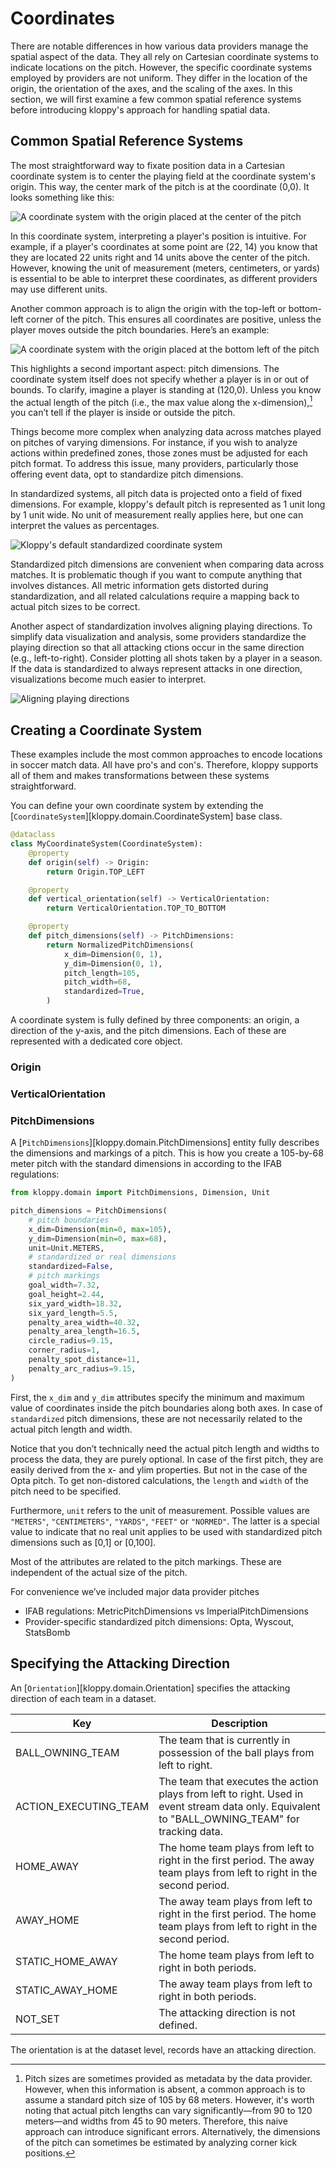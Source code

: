 # Coordinates

There are notable differences in how various data providers manage the spatial aspect of the data. They all rely on Cartesian coordinate systems to indicate locations on the pitch. However, the specific coordinate systems employed by providers are not uniform. They differ in the location of the origin, the orientation of the axes, and the scaling of the axes. In this section, we will first examine a few common spatial reference systems before introducing kloppy's approach for handling spatial data.

## Common Spatial Reference Systems
The most straightforward way to fixate position data in a Cartesian coordinate system is to center the playing field at the coordinate system's origin. This way, the center mark of the pitch is at the coordinate (0,0). It looks something like this:

![A coordinate system with the origin placed at the center of the pitch](../coordinates-01.png)

In this coordinate system, interpreting a player's position is intuitive. For example, if a player's coordinates at some point are (22, 14) you know that they are located 22 units right and 14 units above the center of the pitch. However, knowing the unit of measurement (meters, centimeters, or yards) is essential to be able to interpret these coordinates, as different providers may use different units.

Another common approach is to align the origin with the top-left or bottom-left corner of the pitch. This ensures all coordinates are positive, unless the player moves outside the pitch boundaries. Here’s an example:

![A coordinate system with the origin placed at the bottom left of the pitch](../coordinates-02.png)

This highlights a second important aspect: pitch dimensions. The coordinate system itself does not specify whether a player is in or out of bounds. To clarify, imagine a player is standing at (120,0). Unless you know the actual length of the pitch (i.e., the max value along the x-dimension),[^1] you can’t tell if the player is inside or outside the pitch.

Things become more complex when analyzing data across matches played on pitches of varying dimensions. For instance, if you wish to analyze actions within predefined zones, those zones must be adjusted for each pitch format. To address this issue, many providers, particularly those offering event data, opt to standardize pitch dimensions.

In standardized systems, all pitch data is projected onto a field of fixed dimensions. For example, kloppy's default pitch is represented as 1 unit long by 1 unit wide. No unit of measurement really applies here, but one can interpret the values as percentages.

![Kloppy's default standardized coordinate system](../coordinates-03.png)

Standardized pitch dimensions are convenient when comparing data across matches. It is problematic though if you want to compute anything that involves distances. All metric information gets distorted during standardization, and all related calculations require a mapping back to actual pitch sizes to be correct.

Another aspect of standardization involves aligning playing directions. To simplify data visualization and analysis, some providers standardize the playing direction so that all attacking ctions occur in the same direction (e.g., left-to-right). Consider plotting all shots taken by a player in a season. If the data is standardized to always represent attacks in one direction, visualizations become much easier to interpret.

![Aligning playing directions](../coordinates-04.png)


## Creating a Coordinate System

These examples include the most common approaches to encode locations in soccer match data. All have pro's and con's. Therefore, kloppy supports all of them and makes transformations between these systems straightforward.

You can define your own coordinate system by extending the [`CoordinateSystem`][kloppy.domain.CoordinateSystem] base class.

```Python
@dataclass
class MyCoordinateSystem(CoordinateSystem):
    @property
    def origin(self) -> Origin:
        return Origin.TOP_LEFT

    @property
    def vertical_orientation(self) -> VerticalOrientation:
        return VerticalOrientation.TOP_TO_BOTTOM

    @property
    def pitch_dimensions(self) -> PitchDimensions:
        return NormalizedPitchDimensions(
            x_dim=Dimension(0, 1),
            y_dim=Dimension(0, 1),
            pitch_length=105,
            pitch_width=68,
            standardized=True,
        )
```


A coordinate system is fully defined by three components: an origin, a direction of the y-axis, and the pitch dimensions. Each of these are represented with a dedicated core object.

### Origin

### VerticalOrientation

### PitchDimensions

A [`PitchDimensions`][kloppy.domain.PitchDimensions] entity fully describes the dimensions and markings of a pitch. This is how you create a 105-by-68 meter pitch with the standard dimensions in according to the IFAB regulations:

```Python
from kloppy.domain import PitchDimensions, Dimension, Unit

pitch_dimensions = PitchDimensions(
    # pitch boundaries
    x_dim=Dimension(min=0, max=105),
    y_dim=Dimension(min=0, max=68),
    unit=Unit.METERS,
    # standardized or real dimensions
    standardized=False,
    # pitch markings
    goal_width=7.32,
    goal_height=2.44,
    six_yard_width=18.32,
    six_yard_length=5.5,
    penalty_area_width=40.32,
    penalty_area_length=16.5,
    circle_radius=9.15,
    corner_radius=1,
    penalty_spot_distance=11,
    penalty_arc_radius=9.15,
)
```

First, the `x_dim` and `y_dim` attributes specify the minimum and maximum value of coordinates inside the pitch boundaries along both axes. In case of `standardized` pitch dimensions, these are not necessarily related to the actual pitch length and width. 

Notice that you don’t technically need the actual pitch length and widths to process the data, they are purely optional. In case of the first pitch, they are easily derived from the x- and ylim properties. But not in the case of the Opta pitch.
To get non-distored calculations, the `length` and `width` of the pitch need to be specified.


Furthermore, `unit` refers to the unit of measurement. Possible values are `"METERS"`, `"CENTIMETERS"`, `"YARDS"`, `"FEET"` or `"NORMED"`. The latter is a special value to indicate that no real unit applies to be used with standardized pitch dimensions such as [0,1] or [0,100].

Most of the attributes are related to the pitch markings. These are independent of the actual size of the pitch.

For convenience we’ve included major data provider pitches

- IFAB regulations: MetricPitchDimensions vs ImperialPitchDimensions
- Provider-specific standardized pitch dimensions: Opta, Wyscout, StatsBomb

## Specifying the Attacking Direction

An [`Orientation`][kloppy.domain.Orientation] specifies the attacking direction of each team in a dataset.

| Key                  | Description                                                                                                   |
|----------------------|---------------------------------------------------------------------------------------------------------------|
| BALL_OWNING_TEAM     | The team that is currently in possession of the ball plays from left to right.                               |
| ACTION_EXECUTING_TEAM| The team that executes the action plays from left to right. Used in event stream data only. Equivalent to "BALL_OWNING_TEAM" for tracking data. |
| HOME_AWAY            | The home team plays from left to right in the first period. The away team plays from left to right in the second period. |
| AWAY_HOME            | The away team plays from left to right in the first period. The home team plays from left to right in the second period. |
| STATIC_HOME_AWAY     | The home team plays from left to right in both periods.                                                      |
| STATIC_AWAY_HOME     | The away team plays from left to right in both periods.                                                      |
| NOT_SET              | The attacking direction is not defined.                                                                     |


The orientation is at the dataset level, records have an attacking direction.


[^1]: Pitch sizes are sometimes provided as metadata by the data provider. However, when this information is absent, a common approach is to assume a standard pitch size of 105 by 68 meters. However, it's worth noting that actual pitch lengths can vary significantly—from 90 to 120 meters—and widths from 45 to 90 meters. Therefore, this naive approach can introduce significant errors. Alternatively, the dimensions of the pitch can sometimes be estimated by analyzing corner kick positions.

